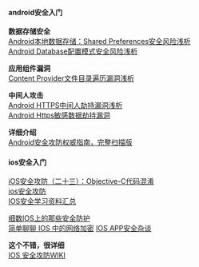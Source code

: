 #### android安全入门      

**数据存储安全**     
[Android本地数据存储：Shared Preferences安全风险浅析](http://www.droidsec.cn/android%E6%9C%AC%E5%9C%B0%E6%95%B0%E6%8D%AE%E5%AD%98%E5%82%A8%EF%BC%9Ashared-preferences%E5%AE%89%E5%85%A8%E9%A3%8E%E9%99%A9%E6%B5%85%E6%9E%90/)       
[Android Database配置模式安全风险浅析](http://www.droidsec.cn/android-database%E9%85%8D%E7%BD%AE%E6%A8%A1%E5%BC%8F%E5%AE%89%E5%85%A8%E9%A3%8E%E9%99%A9%E6%B5%85%E6%9E%90/)      


**应用组件漏洞**      
[Content Provider文件目录遍历漏洞浅析](http://www.droidsec.cn/content-provider%E6%96%87%E4%BB%B6%E7%9B%AE%E5%BD%95%E9%81%8D%E5%8E%86%E6%BC%8F%E6%B4%9E%E6%B5%85%E6%9E%90/)    

**中间人攻击**     
[Android HTTPS中间人劫持漏洞浅析](http://www.droidsec.cn/android-https%E4%B8%AD%E9%97%B4%E4%BA%BA%E5%8A%AB%E6%8C%81%E6%BC%8F%E6%B4%9E%E6%B5%85%E6%9E%90/)    
[Android Https敏感数据劫持漏洞](http://www.droidsec.cn/android-https%E6%95%8F%E6%84%9F%E6%95%B0%E6%8D%AE%E5%8A%AB%E6%8C%81%E6%BC%8F%E6%B4%9E/)    

**详细介绍**         
[Android安全攻防权威指南，完整扫描版](http://download.csdn.net/detail/laoge/9075387#comment)


#### ios安全入门     

[iOS安全攻防（二十三）：Objective-C代码混淆](http://blog.csdn.net/yiyaaixuexi/article/details/29201699)      
[ios安全攻防](http://blog.csdn.net/yiyaaixuexi/article/category/1302847)     
[IOS安全学习资料汇总](http://www.droidsec.cn/ios%E5%AE%89%E5%85%A8%E5%AD%A6%E4%B9%A0%E8%B5%84%E6%96%99%E6%B1%87%E6%80%BB/)

[细数IOS上的那些安全防护](http://www.droidsec.cn/%E7%BB%86%E6%95%B0ios%E4%B8%8A%E7%9A%84%E9%82%A3%E4%BA%9B%E5%AE%89%E5%85%A8%E9%98%B2%E6%8A%A4/)     
[简单聊聊 IOS 中的网络加密](http://www.droidsec.cn/%E7%AE%80%E5%8D%95%E8%81%8A%E8%81%8A-ios-%E4%B8%AD%E7%9A%84%E7%BD%91%E7%BB%9C%E5%8A%A0%E5%AF%86/)
[IOS APP安全杂谈](http://www.droidsec.cn/ios-app%E5%AE%89%E5%85%A8%E6%9D%82%E8%B0%88/)      

**这个不错，很详细**          
[IOS 安全攻防WIKI](http://www.droidsec.cn/ios-%E5%AE%89%E5%85%A8%E6%94%BB%E9%98%B2wiki/)